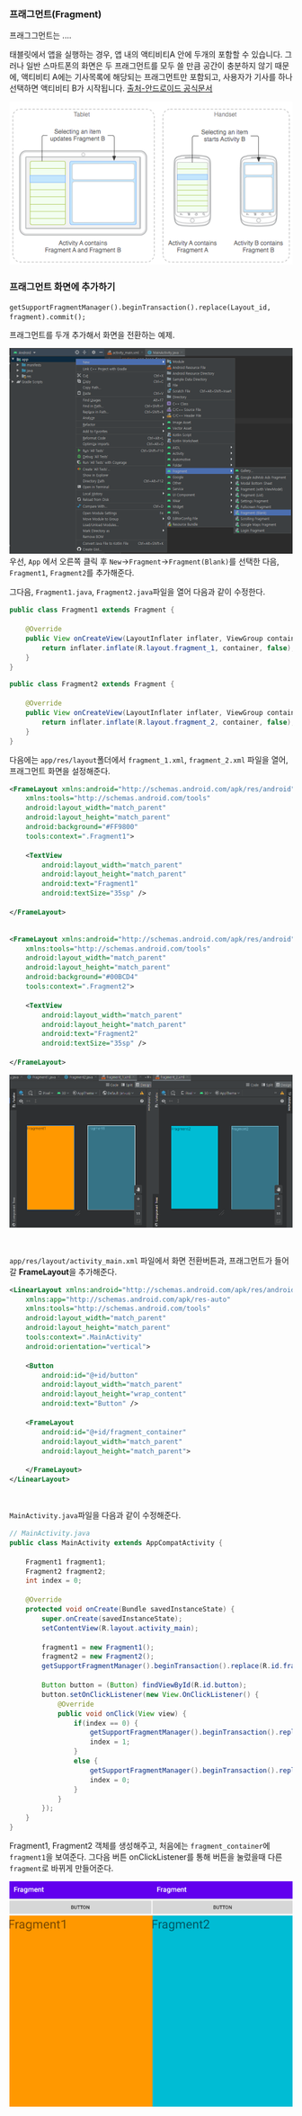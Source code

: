 ### 프래그먼트(Fragment)

프래그그먼트는 ....

태블릿에서 앱을 실행하는 경우, 앱 내의 액티비티A 안에 두개의 포함할 수 있습니다. 그러나 일반 스마트폰의 화면은 두 프래그먼트를 모두 쓸 만큼 공간이 충분하지 않기 때문에, 액티비티 A에는 기사목록에 해당되는 프래그먼트만 포함되고, 사용자가 기사를 하나 선택하면 액티비티 B가 시작됩니다. [출처-안드로이드 공식문서](https://developer.android.com/guide/components/fragments#Design)

![fragment](./img/5_fragments.png) 

### 프래그먼트 화면에 추가하기

`getSupportFragmentManager().beginTransaction().replace(Layout_id, fragment).commit();`


프래그먼트를 두개 추가해서 화면을 전환하는 예제.

![](./img/5_2.png)
우선, `App` 에서 오른쪽 클릭 후 `New`->`Fragment`->`Fragment(Blank)`를 선택한 다음, `Fragment1`, `Fragment2`를 추가해준다.


그다음, `Fragment1.java`, `Fragment2.java`파일을 열어 다음과 같이 수정한다. 

```java
public class Fragment1 extends Fragment {

    @Override
    public View onCreateView(LayoutInflater inflater, ViewGroup container, Bundle savedInstanceState) {
        return inflater.inflate(R.layout.fragment_1, container, false);
    }
}
```
```java
public class Fragment2 extends Fragment {

    @Override
    public View onCreateView(LayoutInflater inflater, ViewGroup container, Bundle savedInstanceState) {
        return inflater.inflate(R.layout.fragment_2, container, false);
    }
}
```

다음에는 `app/res/layout`폴더에서 `fragment_1.xml`, `fragment_2.xml` 파일을 열어, 프래그먼트 화면을 설정해준다.

```xml
<FrameLayout xmlns:android="http://schemas.android.com/apk/res/android"
    xmlns:tools="http://schemas.android.com/tools"
    android:layout_width="match_parent"
    android:layout_height="match_parent"
    android:background="#FF9800"
    tools:context=".Fragment1">

    <TextView
        android:layout_width="match_parent"
        android:layout_height="match_parent"
        android:text="Fragment1"
        android:textSize="35sp" />

</FrameLayout>
```

```xml

<FrameLayout xmlns:android="http://schemas.android.com/apk/res/android"
    xmlns:tools="http://schemas.android.com/tools"
    android:layout_width="match_parent"
    android:layout_height="match_parent"
    android:background="#00BCD4"
    tools:context=".Fragment2">

    <TextView
        android:layout_width="match_parent"
        android:layout_height="match_parent"
        android:text="Fragment2"
        android:textSize="35sp" />

</FrameLayout>

```

![](./img/5_4.PNG)

<br>

`app/res/layout/activity_main.xml` 파일에서 화면 전환버튼과, 프래그먼트가 들어갈 **FrameLayout**을 추가해준다.

```xml
<LinearLayout xmlns:android="http://schemas.android.com/apk/res/android"
    xmlns:app="http://schemas.android.com/apk/res-auto"
    xmlns:tools="http://schemas.android.com/tools"
    android:layout_width="match_parent"
    android:layout_height="match_parent"
    tools:context=".MainActivity"
    android:orientation="vertical">

    <Button
        android:id="@+id/button"
        android:layout_width="match_parent"
        android:layout_height="wrap_content"
        android:text="Button" />

    <FrameLayout
        android:id="@+id/fragment_container"
        android:layout_width="match_parent"
        android:layout_height="match_parent">

    </FrameLayout>
</LinearLayout>
```
<br>

`MainActivity.java`파일을 다음과 같이 수정해준다.

```java
// MainActivity.java
public class MainActivity extends AppCompatActivity {

    Fragment1 fragment1;
    Fragment2 fragment2;
    int index = 0;

    @Override
    protected void onCreate(Bundle savedInstanceState) {
        super.onCreate(savedInstanceState);
        setContentView(R.layout.activity_main);

        fragment1 = new Fragment1();
        fragment2 = new Fragment2();
        getSupportFragmentManager().beginTransaction().replace(R.id.fragment_container, fragment1).commit();

        Button button = (Button) findViewById(R.id.button);
        button.setOnClickListener(new View.OnClickListener() {
            @Override
            public void onClick(View view) {
                if(index == 0) {
                    getSupportFragmentManager().beginTransaction().replace(R.id.fragment_container, fragment2).commit();
                    index = 1;
                }
                else {
                    getSupportFragmentManager().beginTransaction().replace(R.id.fragment_container, fragment1).commit();
                    index = 0;
                }
            }
        });
    }
}
```

Fragment1, Fragment2 객체를 생성해주고, 처음에는 `fragment_container`에 `fragment1`을 보여준다.
그다음 버튼 onClickListener를 통해 버튼을 눌렀을때 다른 `fragment`로 바뀌게 만들어준다.

![](./img/5_5.png)
